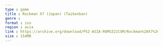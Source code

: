 ```yaml
---
type : game
title : Rockman X7 (Japan) (Taikenban)
genre : 
format : iso
region : asia
link : https://archive.org/download/PS2-ASIA-ROMS321COM/Rockman%20X7%20%28Japan%29%20%28Taikenban%29.7z
size : 154MB
---
```

